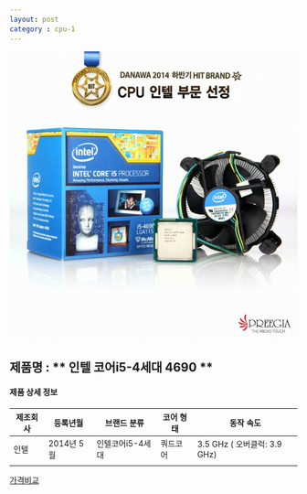 ```yaml
---
layout: post
category : cpu-1
---
```


![alt text](https://github.com/kutchoiwjun92/kutchoiwjun92.github.com/blob/master/image/cpu-1.jpg?raw=true)

## 제품명 : ** 인텔 코어i5-4세대 4690  **

#### 제품 상세 정보


제조회사  |  등록년월  |    브랜드 분류    |  코어 형태  |  동작 속도
--------- | ---------- | ----------------- | ----------- | -----------------------------
  인텔    | 2014년 5월 |  인텔코어i5-4세대 |   쿼드코어  |  3.5 GHz ( 오버클럭: 3.9 GHz)              
|||


[가격비교](http://prod.danawa.com/info/?pcode=2599081&cate=112747)
